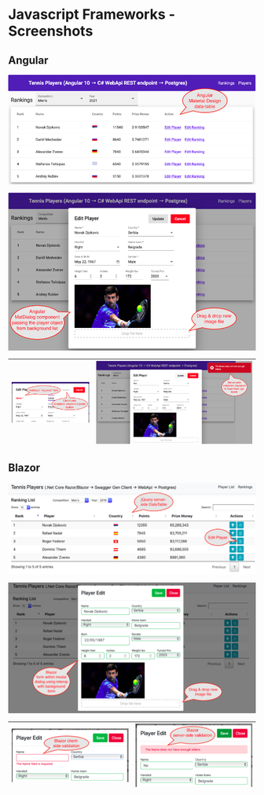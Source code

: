 # Javascript Frameworks - Screenshots

## Angular
![List Player Rankings](https://github.com/editdb/JSFrameworksDemo/blob/main/Images/Angular-List.png?raw=true)

![Edit Player](https://github.com/editdb/JSFrameworksDemo/blob/main/Images/Angular-Edit.png?raw=true)

|![Edit Player Client Validation](https://github.com/editdb/JSFrameworksDemo/blob/main/Images/Angular-Client-Val.png?raw=true) | ![Edit Player Server Validation](https://github.com/editdb/JSFrameworksDemo/blob/main/Images/Angular-Server-Val.png?raw=true)|
|-------|-------|

## Blazor
![List Player Rankings](https://github.com/editdb/JSFrameworksDemo/blob/main/Images/MVC-Blazor-List.png?raw=true)

![Edit Player](https://github.com/editdb/JSFrameworksDemo/blob/main/Images/MVC-Blazor-Edit.png?raw=true)

|![Edit Player Client Validation](https://github.com/editdb/JSFrameworksDemo/blob/main/Images/MVC-Blazor-Client-Val.png?raw=true) | ![Edit Player Server Validation](https://github.com/editdb/JSFrameworksDemo/blob/main/Images/MVC-Blazor-Server-Val.png?raw=true)|
|-------|-------|
